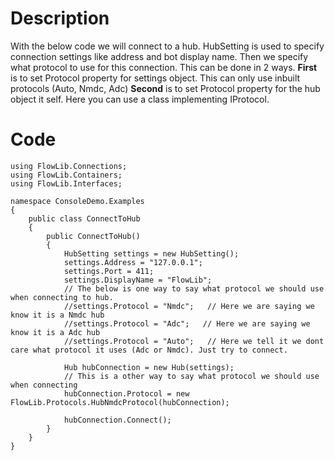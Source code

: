 # Description #

With the below code we will connect to a hub.
HubSetting is used to specify connection settings like address and bot display name.
Then we specify what protocol to use for this connection.
This can be done in 2 ways.
**First** is to set Protocol property for settings object.
This can only use inbuilt protocols (Auto, Nmdc, Adc)
**Second** is to set Protocol property for the hub object it self.
Here you can use a class implementing IProtocol.
# Code #
```
using FlowLib.Connections;
using FlowLib.Containers;
using FlowLib.Interfaces;

namespace ConsoleDemo.Examples
{
    public class ConnectToHub
    {
        public ConnectToHub()
        {
            HubSetting settings = new HubSetting();
            settings.Address = "127.0.0.1";
            settings.Port = 411;
            settings.DisplayName = "FlowLib";
            // The below is one way to say what protocol we should use when connecting to hub.
            //settings.Protocol = "Nmdc";   // Here we are saying we know it is a Nmdc hub
            //settings.Protocol = "Adc";   // Here we are saying we know it is a Adc hub
            //settings.Protocol = "Auto";   // Here we tell it we dont care what protocol it uses (Adc or Nmdc). Just try to connect.

            Hub hubConnection = new Hub(settings);
            // This is a other way to say what protocol we should use when connecting
            hubConnection.Protocol = new FlowLib.Protocols.HubNmdcProtocol(hubConnection);

            hubConnection.Connect();
        }
    }
}
```